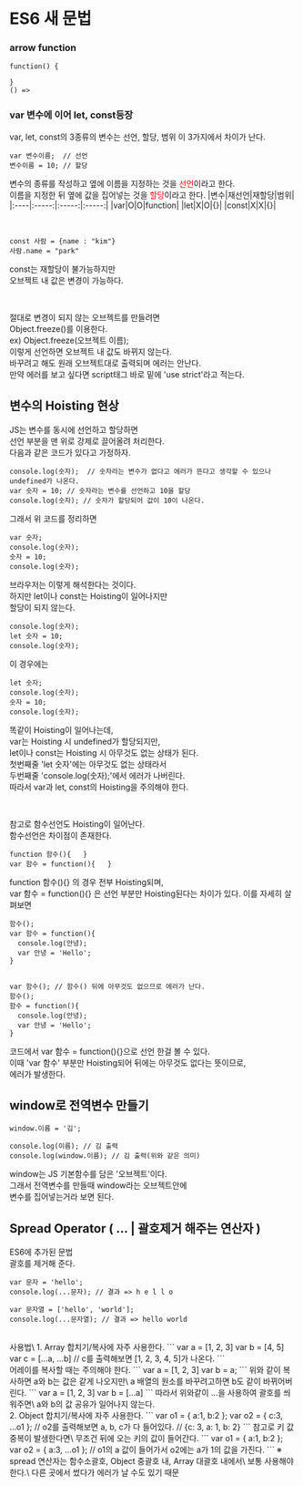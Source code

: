 # ES6 새 문법

### arrow function
```
function() {

}
() =>
```

### var 변수에 이어 let, const등장
var, let, const의 3종류의 변수는 선언, 할당, 범위
이 3가지에서 차이가 난다.
```
var 변수이름;  // 선언
변수이름 = 10; // 할당
```
변수의 종류를 작성하고 옆에 이름을 지정하는 것을
<span style="color: red">선언</span>이라고 한다.\
이름을 지정한 뒤 옆에 값을 집어넣는 것을
<span style="color: red">할당</span>이라고 한다.
|변수|재선언|재할당|범위|
|:----|:-----:|:-----:|:-----:|
|var|O|O|function|
|let|X|O|{}|
|const|X|X|{}|

<br />

```
const 사람 = {name : "kim"}
사람.name = "park"
```
const는 재할당이 불가능하지만\
오브젝트 내 값은 변경이 가능하다.

<br />

절대로 변경이 되지 않는 오브젝트를 만들려면\
Object.freeze()를 이용한다.\
ex) Object.freeze(오브젝트 이름);\
이렇게 선언하면 오브젝트 내 값도 바뀌지 않는다.\
바꾸려고 해도 원래 오브젝트대로 출력되며 에러는 안난다.\
만약 에러를 보고 싶다면 script태그 바로 밑에 'use strict'라고 적는다.

## 변수의 Hoisting 현상
JS는 변수를 동시에 선언하고 할당하면\
선언 부분을 맨 위로 강제로 끌어올려 처리한다.\
다음과 같은 코드가 있다고 가정하자.
```
console.log(숫자);  // 숫자라는 변수가 없다고 에러가 뜬다고 생각할 수 있으나 undefined가 나온다.
var 숫자 = 10; // 숫자라는 변수를 선언하고 10을 할당
console.log(숫자); // 숫자가 할당되어 값이 10이 나온다.
```
그래서 위 코드를 정리하면
```
var 숫자;
console.log(숫자);
숫자 = 10;
console.log(숫자);
```
브라우저는 이렇게 해석한다는 것이다.\
하지만 let이나 const는 Hoisting이 일어나지만\
할당이 되지 않는다.
```
console.log(숫자);
let 숫자 = 10;
console.log(숫자);
```
이 경우에는
```
let 숫자;
console.log(숫자);
숫자 = 10;
console.log(숫자);
```
똑같이 Hoisting이 일어나는데,\
var는 Hoisting 시 undefined가 할당되지만,\
let이나 const는 Hoisting 시 아무것도 없는 상태가 된다.\
첫번째줄 'let 숫자'에는 아무것도 없는 상태라서\
두번째줄 'console.log(숫자);'에서 에러가 나버린다.\
따라서 var과 let, const의 Hoisting을 주의해야 한다.

<br />

참고로 함수선언도 Hoisting이 일어난다.\
함수선언은 차이점이 존재한다.
```
function 함수(){   }
var 함수 = function(){   }
```
function 함수(){} 의 경우 전부 Hoisting되며,\
var 함수 = function(){} 은 선언 부분만 Hoisting된다는 차이가 있다.
이를 자세히 살펴보면
```
함수();
var 함수 = function(){
  console.log(안녕);
  var 안녕 = 'Hello';
}


var 함수(); // 함수() 뒤에 아무것도 없으므로 에러가 난다.
함수();
함수 = function(){
  console.log(안녕);
  var 안녕 = 'Hello';
}
```
코드에서 var 함수 = function(){}으로 선언 한걸 볼 수 있다.\
이때 'var 함수' 부분만 Hoisting되어 뒤에는 아무것도 없다는 뜻이므로,\
에러가 발생한다.

## window로 전역변수 만들기
```
window.이름 = '김';

console.log(이름); // 김 출력
console.log(window.이름); // 김 출력(위와 같은 의미)
```
window는 JS 기본함수를 담은 '오브젝트'이다.\
그래서 전역변수를 만들때 window라는 오브젝트안에\
변수를 집어넣는거라 보면 된다.

## Spread Operator ( ... | 괄호제거 해주는 연산자 )
ES6에 추가된 문법\
괄호를 제거해 준다.
```
var 문자 = 'hello';
console.log(...문자); // 결과 => h e l l o

var 문자열 = ['hello', 'world'];
console.log(...문자열); // 결과 => hello world
```
<br>
사용법\
1. Array 합치기/복사에 자주 사용한다.
```
var a = [1, 2, 3]
var b = [4, 5]
var c = [...a, ...b] // c를 출력해보면 [1, 2, 3, 4, 5]가 나온다.
```
<br />
어레이를 복사할 때는 주의해야 한다.
```
var a = [1, 2, 3]
var b = a;
```
위와 같이 복사하면 a와 b는 값은 같게 나오지만\
a 배열의 원소를 바꾸려고하면 b도 같이 바뀌어버린다.
```
var a = [1, 2, 3]
var b = [...a]
```
따라서 위와같이 ...을 사용하여 괄호를 씌워주면\
a와 b의 값 공유가 일어나지 않는다.
<br />
2. Object 합치기/복사에 자주 사용한다.
```
var o1 = { a:1, b:2 };
var o2 = { c:3, ...o1 }; // o2를 출력해보면 a, b, c가 다 들어있다.
// {c: 3, a: 1, b: 2}
```
참고로 키 값 중복이 발생한다면\
무조건 뒤에 오는 키의 값이 들어간다.
```
var o1 = { a:1, b:2 };
var o2 = { a:3, ...o1 }; // o1의 a 값이 들어가서 o2에는 a가 1의 값을 가진다.
```
※ spread 연산자는 함수소괄호, Object 중괄호 내, Array 대괄호 내에서\
보통 사용해야한다.\
다른 곳에서 썼다가 에러가 날 수도 있기 때문
